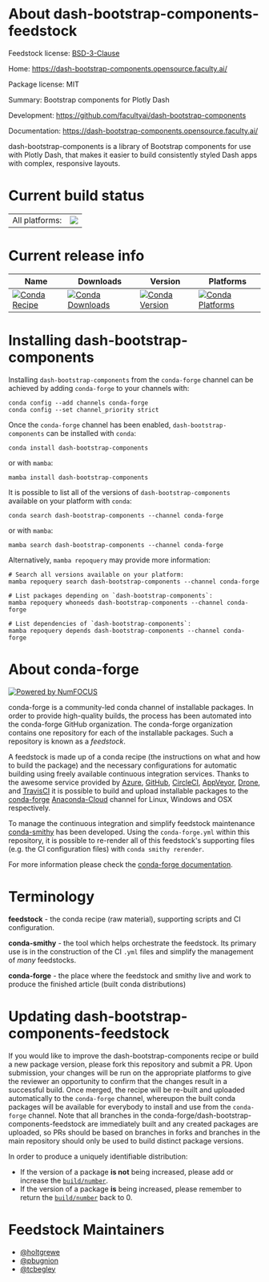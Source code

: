 About dash-bootstrap-components-feedstock
=========================================

Feedstock license: [BSD-3-Clause](https://github.com/conda-forge/dash-bootstrap-components-feedstock/blob/main/LICENSE.txt)

Home: https://dash-bootstrap-components.opensource.faculty.ai/

Package license: MIT

Summary: Bootstrap components for Plotly Dash

Development: https://github.com/facultyai/dash-bootstrap-components

Documentation: https://dash-bootstrap-components.opensource.faculty.ai/

dash-bootstrap-components is a library of Bootstrap components for use with Plotly Dash,
that makes it easier to build consistently styled Dash apps with complex, responsive layouts.


Current build status
====================


<table><tr><td>All platforms:</td>
    <td>
      <a href="https://dev.azure.com/conda-forge/feedstock-builds/_build/latest?definitionId=6707&branchName=main">
        <img src="https://dev.azure.com/conda-forge/feedstock-builds/_apis/build/status/dash-bootstrap-components-feedstock?branchName=main">
      </a>
    </td>
  </tr>
</table>

Current release info
====================

| Name | Downloads | Version | Platforms |
| --- | --- | --- | --- |
| [![Conda Recipe](https://img.shields.io/badge/recipe-dash--bootstrap--components-green.svg)](https://anaconda.org/conda-forge/dash-bootstrap-components) | [![Conda Downloads](https://img.shields.io/conda/dn/conda-forge/dash-bootstrap-components.svg)](https://anaconda.org/conda-forge/dash-bootstrap-components) | [![Conda Version](https://img.shields.io/conda/vn/conda-forge/dash-bootstrap-components.svg)](https://anaconda.org/conda-forge/dash-bootstrap-components) | [![Conda Platforms](https://img.shields.io/conda/pn/conda-forge/dash-bootstrap-components.svg)](https://anaconda.org/conda-forge/dash-bootstrap-components) |

Installing dash-bootstrap-components
====================================

Installing `dash-bootstrap-components` from the `conda-forge` channel can be achieved by adding `conda-forge` to your channels with:

```
conda config --add channels conda-forge
conda config --set channel_priority strict
```

Once the `conda-forge` channel has been enabled, `dash-bootstrap-components` can be installed with `conda`:

```
conda install dash-bootstrap-components
```

or with `mamba`:

```
mamba install dash-bootstrap-components
```

It is possible to list all of the versions of `dash-bootstrap-components` available on your platform with `conda`:

```
conda search dash-bootstrap-components --channel conda-forge
```

or with `mamba`:

```
mamba search dash-bootstrap-components --channel conda-forge
```

Alternatively, `mamba repoquery` may provide more information:

```
# Search all versions available on your platform:
mamba repoquery search dash-bootstrap-components --channel conda-forge

# List packages depending on `dash-bootstrap-components`:
mamba repoquery whoneeds dash-bootstrap-components --channel conda-forge

# List dependencies of `dash-bootstrap-components`:
mamba repoquery depends dash-bootstrap-components --channel conda-forge
```


About conda-forge
=================

[![Powered by
NumFOCUS](https://img.shields.io/badge/powered%20by-NumFOCUS-orange.svg?style=flat&colorA=E1523D&colorB=007D8A)](https://numfocus.org)

conda-forge is a community-led conda channel of installable packages.
In order to provide high-quality builds, the process has been automated into the
conda-forge GitHub organization. The conda-forge organization contains one repository
for each of the installable packages. Such a repository is known as a *feedstock*.

A feedstock is made up of a conda recipe (the instructions on what and how to build
the package) and the necessary configurations for automatic building using freely
available continuous integration services. Thanks to the awesome service provided by
[Azure](https://azure.microsoft.com/en-us/services/devops/), [GitHub](https://github.com/),
[CircleCI](https://circleci.com/), [AppVeyor](https://www.appveyor.com/),
[Drone](https://cloud.drone.io/welcome), and [TravisCI](https://travis-ci.com/)
it is possible to build and upload installable packages to the
[conda-forge](https://anaconda.org/conda-forge) [Anaconda-Cloud](https://anaconda.org/)
channel for Linux, Windows and OSX respectively.

To manage the continuous integration and simplify feedstock maintenance
[conda-smithy](https://github.com/conda-forge/conda-smithy) has been developed.
Using the ``conda-forge.yml`` within this repository, it is possible to re-render all of
this feedstock's supporting files (e.g. the CI configuration files) with ``conda smithy rerender``.

For more information please check the [conda-forge documentation](https://conda-forge.org/docs/).

Terminology
===========

**feedstock** - the conda recipe (raw material), supporting scripts and CI configuration.

**conda-smithy** - the tool which helps orchestrate the feedstock.
                   Its primary use is in the construction of the CI ``.yml`` files
                   and simplify the management of *many* feedstocks.

**conda-forge** - the place where the feedstock and smithy live and work to
                  produce the finished article (built conda distributions)


Updating dash-bootstrap-components-feedstock
============================================

If you would like to improve the dash-bootstrap-components recipe or build a new
package version, please fork this repository and submit a PR. Upon submission,
your changes will be run on the appropriate platforms to give the reviewer an
opportunity to confirm that the changes result in a successful build. Once
merged, the recipe will be re-built and uploaded automatically to the
`conda-forge` channel, whereupon the built conda packages will be available for
everybody to install and use from the `conda-forge` channel.
Note that all branches in the conda-forge/dash-bootstrap-components-feedstock are
immediately built and any created packages are uploaded, so PRs should be based
on branches in forks and branches in the main repository should only be used to
build distinct package versions.

In order to produce a uniquely identifiable distribution:
 * If the version of a package **is not** being increased, please add or increase
   the [``build/number``](https://docs.conda.io/projects/conda-build/en/latest/resources/define-metadata.html#build-number-and-string).
 * If the version of a package **is** being increased, please remember to return
   the [``build/number``](https://docs.conda.io/projects/conda-build/en/latest/resources/define-metadata.html#build-number-and-string)
   back to 0.

Feedstock Maintainers
=====================

* [@holtgrewe](https://github.com/holtgrewe/)
* [@pbugnion](https://github.com/pbugnion/)
* [@tcbegley](https://github.com/tcbegley/)

